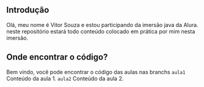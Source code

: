 ## Introdução
Olá, meu nome é Vitor Souza e estou participando da imersão java da Alura.
neste repositório estará todo conteúdo colocado em prática por mim nesta imersão.

## Onde encontrar o código?

Bem vindo, você pode encontrar o código das aulas nas branchs
`aula1` Conteúdo da aula 1.
`aula2` Conteúdo da aula 2.